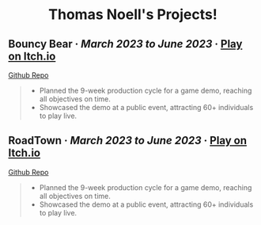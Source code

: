 <h1 align="center">Thomas Noell's Projects!</h1>

<h2><strong>Bouncy Bear</strong> · <em>March 2023 to June 2023</em> · <a href="https://officialthomas.itch.io/bouncybear">Play on Itch.io</a></h2>

[Github Repo](https://github.com/OfficialThomas/Bouncy-Bear-Game)

> - Planned the 9-week production cycle for a game demo, reaching all objectives on time. 
> - Showcased the demo at a public event, attracting 60+ individuals to play live.

<h2><strong>RoadTown</strong> · <em>March 2023 to June 2023</em> · <a href="https://officialthomas.itch.io/roadtown-usa">Play on Itch.io</a></h2>

[Github Repo](https://github.com/OfficialThomas/CMPM-171-GROUP-20)

> - Planned the 9-week production cycle for a game demo, reaching all objectives on time. 
> - Showcased the demo at a public event, attracting 60+ individuals to play live.





